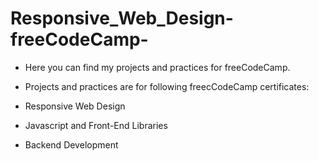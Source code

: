 # Responsive_Web_Design-freeCodeCamp-
- Here you can find my projects and practices for freeCodeCamp.

- Projects and practices are for following freecCodeCamp certificates:

- Responsive Web Design
- Javascript and Front-End Libraries
- Backend Development


